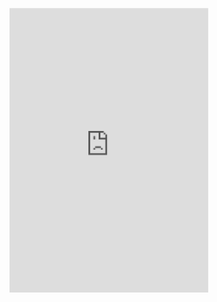 
<figure><iframe src="https://discordapp.com/widget?id=635866962404180018&theme=dark" width="350" height="500" allowtransparency="true" frameborder="0"></iframe></figure>

